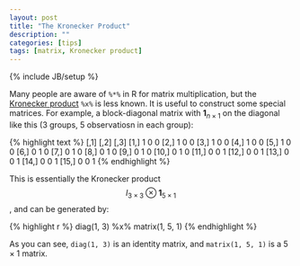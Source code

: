```yaml
---
layout: post
title: "The Kronecker Product"
description: ""
categories: [tips]
tags: [matrix, Kronecker product]
---
```

{% include JB/setup %}

Many people are aware of `%*%` in R for matrix multiplication, but the [Kronecker product](http://en.wikipedia.org/wiki/Kronecker_product) `%x%` is less known. It is useful to construct some special matrices. For example, a block-diagonal matrix with $\mathbf{1}_{n \times 1}$ on the diagonal like this (3 groups, 5 observatiosn in each group):

{% highlight text %}
      [,1] [,2] [,3]
 [1,]    1    0    0
 [2,]    1    0    0
 [3,]    1    0    0
 [4,]    1    0    0
 [5,]    1    0    0
 [6,]    0    1    0
 [7,]    0    1    0
 [8,]    0    1    0
 [9,]    0    1    0
[10,]    0    1    0
[11,]    0    0    1
[12,]    0    0    1
[13,]    0    0    1
[14,]    0    0    1
[15,]    0    0    1
{% endhighlight %}

This is essentially the Kronecker product $$I_{3 \times 3} \otimes \mathbf{1}_{5\times 1}$$, and can be generated by:

{% highlight r %}
diag(1, 3) %x% matrix(1, 5, 1)
{% endhighlight %}

As you can see, `diag(1, 3)` is an identity matrix, and `matrix(1, 5, 1)` is a $5 \times 1$ matrix.
